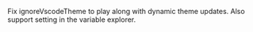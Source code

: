 Fix ignoreVscodeTheme to play along with dynamic theme updates. Also support setting in the variable explorer.
